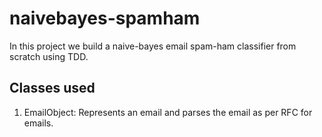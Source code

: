 # naivebayes-spamham
In this project we build a naive-bayes email spam-ham classifier from scratch using TDD.

## Classes used
1. EmailObject: Represents an email and parses the email as per RFC for emails.
